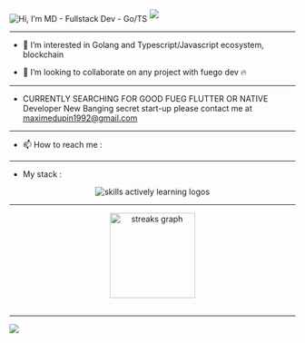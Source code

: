 <img src="https://readme-typing-svg.demolab.com?font=Operator+Mono&size=37&duration=2800&pause=2000&color=FAFAFA&center=true&vCenter=true&width=940&height=50&lines=Hi%2C+I'm+MD+-+Fullstack+Dev+-+Go%2FTS" align="middle" alt="Hi, I’m MD - Fullstack Dev - Go/TS">
<img  src="assests/borderseperator.gif">

-----------------

- 👀 I’m interested in Golang and Typescript/Javascript ecosystem, blockchain

- 💞️ I’m looking to collaborate on any project with fuego dev :fire:

-----------------

- CURRENTLY SEARCHING FOR GOOD FUEG FLUTTER OR NATIVE Developer New Banging secret start-up please contact me at maximedupin1992@gmail.com

-----------------

- 📫 How to reach me :
<div align = "center">
<!-- <a href="https://www.linkedin.com/in/maxime-dupin-64454a148/" target="_blank" rel="nofollow"><img align="center" alt="Maxime DUPIN Linkdein" height="auto" src="https://img.shields.io/badge/LinkedIn-0077B5?style=for-the-badge&logo=linkedin&logoColor=white" /></a>     <span><a href="https://www.instagram.com/nutstothemoon/" target="_blank" rel="nofollow"><img align="center" alt="Maxime DUPIN Linkdein" height="auto" src="https://img.shields.io/badge/Instagram-E4405F?style=for-the-badge&logo=instagram&logoColor=white" /></a>     </span><span><a href="https://soundcloud.com/maximedupin/tracks" target="_blank" rel="nofollow"><img align="center" alt="Maxime DUPIN SC" height="auto" src="https://img.shields.io/badge/SoundCloud-FF3300?style=for-the-badge&logo=soundcloud&logoColor=white" /></a></span> -->
    
</div>

-----------------

- My stack :
    
<div align = "center">
    <img src="https://skillicons.dev/icons?i=git,bash,typescript,js,solidity,express,nodejs,react,nextjs,tailwind,figma,docker,graphql,mongodb,postgres&perline=5" alt="skills actively learning logos">
    
</div>
  
-----------------

<div align = "center">
  <img src="https://streak-stats.demolab.com?    user=nutstothemoo&theme=highcontrast&hide_border=true&border_radius=0&ring=2100FA&background=000000&fire=0079FA&currStreakNum=0079FA&dates=0079FA&sideNums=0079FA&currStreakLabel=0079FA&stroke=0079FA&sideLabels=0079FA" height="150" alt="streaks graph"  /> 
<!--   <img src="https://github-readme-stats-i66v.vercel.app/api?username=nutstothemoo&show_icons=true&title_color=0079fa&text_color=0079fa&iconcolor=0079fa&hide_border=true&bg_color=000000&border_radius=0&count_private=true&include_all_commits=true" height="150" alt="stats graph"  /> -->
</div> <br>
</div>

-----------------
![](https://raw.githubusercontent.com/Nutstothemoo/github-stats/master/generated/languages.svg#gh-dark-mode-only)
<!-- [![nutstothemoo's Github Activity Graph](https://github-readme-activity-graph.cyclic.app/graph?username=nutstothemoo&custom_title=Nutstothemoo's%20GitHub%20Activity%20Graph&bg_color=000000&color=0079fa&line=2100fa&point=0079fa&area=true&hide_border=true)](https://github.com/Nutstothemoo/github-readme-activity-graph)  /> -->



</p>
